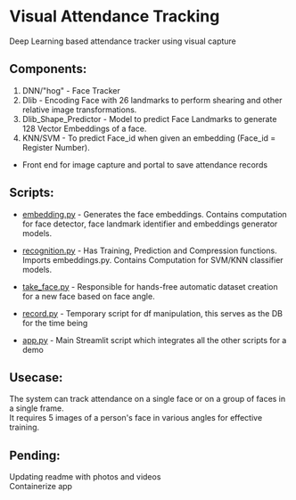 # Visual Attendance Tracking
Deep Learning based attendance tracker using visual capture

## Components:
1. DNN/"hog" - Face Tracker
2. Dlib - Encoding Face with 26 landmarks to perform shearing and other relative image transformations.
3. Dlib_Shape_Predictor - Model to predict Face Landmarks to generate 128 Vector Embeddings of a face.
4. KNN/SVM - To predict Face_id when given an embedding (Face_id = Register Number).
* Front end for image capture and portal to save attendance records

## Scripts:
* [embedding.py](https://github.com/abhishekmani12/Visual_Attendance_Tracking/blob/main/embedding.py) - Generates the face embeddings. Contains computation  for face detector, face landmark identifier and embeddings generator models.  

* [recognition.py](https://github.com/abhishekmani12/Visual_Attendance_Tracking/blob/main/recognition.py) - Has Training, Prediction and Compression functions. Imports embeddings.py. Contains Computation for SVM/KNN classifier models.  

* [take_face.py](https://github.com/abhishekmani12/Visual_Attendance_Tracking/blob/main/take_face.py) - Responsible for hands-free automatic dataset creation for a new face based on face angle.

* [record.py](https://github.com/abhishekmani12/Visual_Attendance_Tracking/blob/main/record.py) - Temporary script for df manipulation, this serves as the DB for the time being
* [app.py](https://github.com/abhishekmani12/Visual_Attendance_Tracking/blob/main/app.py) - Main Streamlit script which integrates all the other scripts for a demo

## Usecase:
 The system can track attendance on a single face or on a group of faces in a single frame.  
 It requires 5 images of a person's face in various angles for effective training.

## Pending:
  Updating readme with photos and videos  
  Containerize app
